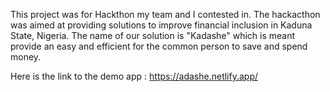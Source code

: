This project was for Hackthon my team and I contested in. The hackacthon was aimed at providing solutions to improve financial inclusion in Kaduna State, Nigeria. The name of our solution is "Kadashe" which is meant provide an easy and efficient for the common person to save and spend money.

Here is the link to the demo app : https://adashe.netlify.app/
